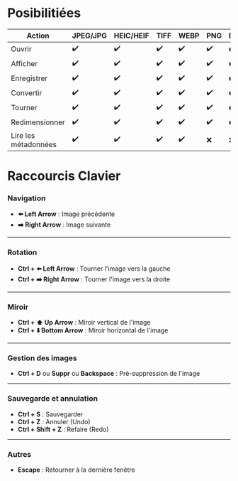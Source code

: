 # Posibilitiées

| Action               | JPEG/JPG | HEIC/HEIF | TIFF | WEBP | PNG | BMP | SVG | GIF | RAW |
| -------------------- | -------- | --------- | ---- | ---- | --- | --- | --- | --- | --- |
| Ouvrir               | ✔️       | ✔️        | ✔️   | ✔️   | ✔️  | ✔️  | ✔️  | ✔️  | ❌   |
| Afficher             | ✔️       | ✔️        | ✔️   | ✔️   | ✔️  | ✔️  | ✔️  | ❌   | ❌   |
| Enregistrer          | ✔️       | ✔️        | ✔️   | ✔️   | ✔️  | ✔️  | ✔️  | ❌   | ❌   |
| Convertir            | ✔️       | ✔️        | ✔️   | ✔️   | ✔️  | ✔️  | ✔️  | ❌   | ❌   |
| Tourner              | ✔️       | ✔️        | ✔️   | ✔️   | ✔️  | ✔️  | ❌   | ❌   | ❌   |
| Redimensionner       | ✔️       | ✔️        | ✔️   | ✔️   | ✔️  | ✔️  | ❌   | ❌   | ❌   |
| Lire les métadonnées | ✔️       | ✔️        | ✔️   | ✔️   | ❌   | ❌   | ❌   | ❌   | ❌   |



# Raccourcis Clavier

### Navigation
- **⬅️ Left Arrow** : Image précédente  
- **➡️ Right Arrow** : Image suivante  

---

### Rotation
- **Ctrl + ⬅️ Left Arrow** : Tourner l'image vers la gauche  
- **Ctrl + ➡️ Right Arrow** : Tourner l'image vers la droite  

---

### Miroir
- **Ctrl + ⬆️ Up Arrow** : Miroir vertical de l'image  
- **Ctrl + ⬇️ Bottom Arrow** : Miroir horizontal de l'image  

---

### Gestion des images
- **Ctrl + D** ou **Suppr** ou **Backspace** : Pré-suppression de l'image  

---

### Sauvegarde et annulation
- **Ctrl + S** : Sauvegarder  
- **Ctrl + Z** : Annuler (Undo)  
- **Ctrl + Shift + Z** : Refaire (Redo)  

---

### Autres
- **Escape** : Retourner à la dernière fenêtre
